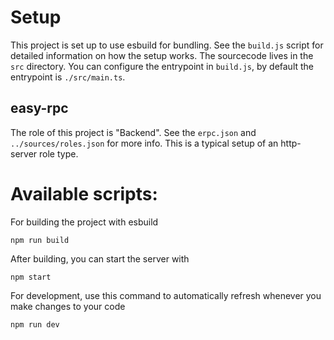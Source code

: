 # Setup
This project is set up to use esbuild for bundling. See the `build.js` script for detailed information on how the setup works. The sourcecode lives in the `src` directory. You can configure the entrypoint in `build.js`, by default the entrypoint is `./src/main.ts`.

## easy-rpc
The role of this project is "Backend". See the `erpc.json` and `../sources/roles.json` for more info. This is a typical setup of an http-server role type.

# Available scripts:

For building the project with esbuild
```
npm run build
```

After building, you can start the server with
```
npm start
```

For development, use this command to automatically refresh whenever you make changes to your code
```
npm run dev
```